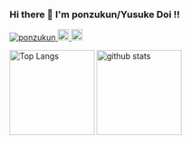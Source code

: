 ### Hi there 👋 I'm ponzukun/Yusuke Doi !!

<p align="left"> 
  <a href="https://github.com/ponzukun/ponzukun/">
    <img src="https://komarev.com/ghpvc/?username=ponzukun" alt="ponzukun" />
  </a>
  <a href="http://twitter.com/_ponzukun_">
    <img height="20" src="https://img.shields.io/twitter/follow/_ponzukun_?label=Twitter&logo=twitter&style=flat" />
  </a>
  <a href="https://github.com/ponzukun">
    <img height="20" src="https://img.shields.io/github/followers/ponzukun?label=follow&logo=github&style=flat" />
  </a>
</p>

<p align="left"> 
  <img alt="Top Langs" height="150px" src="https://github-readme-stats.vercel.app/api/top-langs/?username=ponzukun&layout=compact&show_icons=true&theme=onedark" />
  <img alt="github stats" height="150px" src="https://github-readme-stats.vercel.app/api?username=ponzukun&theme=onedark&show_icons=ture" />
</p>
